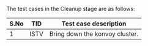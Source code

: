 The test cases in the Cleanup stage are as follows:

| S.No | TID  | Test case description          |
| ---- | ---- | -------------------------------|
| 1    | ISTV | Bring down the konvoy cluster. |